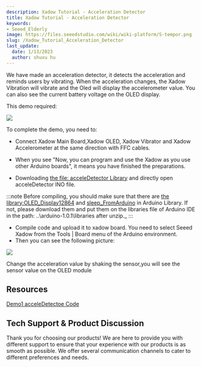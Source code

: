 ```yaml
---
description: Xadow Tutorial - Acceleration Detector
title: Xadow Tutorial - Acceleration Detector
keywords:
- Seeed_Elderly
image: https://files.seeedstudio.com/wiki/wiki-platform/S-tempor.png
slug: /Xadow_Tutorial_Acceleration_Detector
last_update:
  date: 1/13/2023
  author: shuxu hu
---
```

We have made an acceleration detector, it detects the acceleration and reminds users by vibrating. When the acceleration changes, the Xadow Vibration will vibrate and the Oled will display the accelerometer value. You can also see the current battery voltage on the OLED display.

This demo required:

<!-- 
*   [Xadow Main Board](/Xadow_Main_Board/)

*   [Xadow OLED](/Xado_OLED_128multiply64)

*   [Xadow Vibrator Motor](https://wiki.seeedstudio.com/Xadow_Vibrator_Motor/)

*   [Xadow Accelerometer](/Xadow_3_Aixs_Accelerometer/) -->


![](https://files.seeedstudio.com/wiki/Xadow_Tutorial_Acceleration_Detector/img/Untitled2.jpg)

To complete the demo, you need to:

*   Connect Xadow Main Board,Xadow OLED, Xadow Vibrator and Xadow Accelerometer at the same direction with FFC cables.

<!-- *   Connect Xadow Main Board to PC with a Micro USB cable. Before uploading code, you need to install Xadow driver. Please click [here](/Xadow_Main_Board#Get_Start_with_Xadow_Main_Board) to learn the specific operation. -->

*   When you see "Now, you can program and use the Xadow as you use other Arduino boards", it means you have finished the preparations.

*   Downloading [the file: acceleDetector Library](https://files.seeedstudio.com/wiki/Xadow_Tutorial_Acceleration_Detector/res/AccelerationDetector.zip) and directly open acceleDetector INO file.

:::note
    Before compiling, you should make sure that there are [the library:OLED_Display12864](https://files.seeedstudio.com/wiki/Xadow_Tutorial_Acceleration_Detector/res/OLED_Display12864.zip) and [sleep_FromArduino](https://files.seeedstudio.com/wiki/Xadow_Tutorial_Acceleration_Detector/res/Sleep_FromArduino.zip) in Arduino Library. If not, please download them and put them on the libraries file of Arduino IDE in the path: ..\arduino-1.0.1\libraries after unzip._
:::
*   Compile code and upload it to xadow board. You need to select Seeed Xadow from the Tools | Board menu of the Arduino environment.
*   Then you can see the following picture:

![](https://files.seeedstudio.com/wiki/Xadow_Tutorial_Acceleration_Detector/img/Demo_1_effect_picture.jpg)

Change the acceleration value by shaking the sensor,you will see the sensor value on the OLED module

##  Resources

[Demo1 acceleDetectoe Code](https://files.seeedstudio.com/wiki/Xadow_Tutorial_Acceleration_Detector/res/AccelerationDetector.zip)

## Tech Support & Product Discussion

Thank you for choosing our products! We are here to provide you with different support to ensure that your experience with our products is as smooth as possible. We offer several communication channels to cater to different preferences and needs.

<div class="button_tech_support_container">
<a href="https://forum.seeedstudio.com/" class="button_forum"></a> 
<a href="https://www.seeedstudio.com/contacts" class="button_email"></a>
</div>

<div class="button_tech_support_container">
<a href="https://discord.gg/eWkprNDMU7" class="button_discord"></a> 
<a href="https://github.com/Seeed-Studio/wiki-documents/discussions/69" class="button_discussion"></a>
</div>
